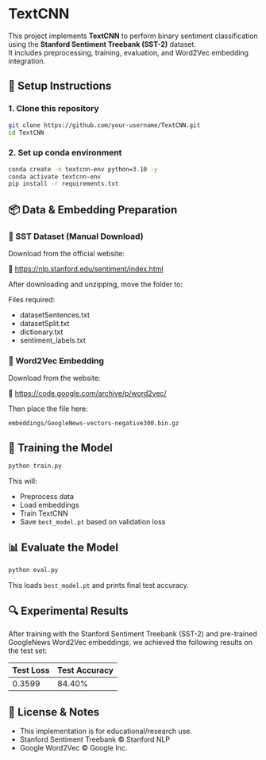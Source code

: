 # TextCNN

This project implements **TextCNN** to perform binary sentiment classification using the **Stanford Sentiment Treebank (SST-2)** dataset.  
It includes preprocessing, training, evaluation, and Word2Vec embedding integration.

## 🔧 Setup Instructions

### 1. Clone this repository

```bash
git clone https://github.com/your-username/TextCNN.git
cd TextCNN
```

### 2. Set up conda environment

```bash
conda create -n textcnn-env python=3.10 -y
conda activate textcnn-env
pip install -r requirements.txt
```

## 📦 Data & Embedding Preparation

### 📌 SST Dataset (Manual Download)
Download from the official website:

🔗 https://nlp.stanford.edu/sentiment/index.html

After downloading and unzipping, move the folder to:

Files required:

- datasetSentences.txt
- datasetSplit.txt
- dictionary.txt
- sentiment_labels.txt

### 📌 Word2Vec Embedding

Download from the website:

🔗 https://code.google.com/archive/p/word2vec/

Then place the file here:

`embeddings/GoogleNews-vectors-negative300.bin.gz`

## 🚀 Training the Model

```bash
python train.py
```

This will:

- Preprocess data
- Load embeddings
- Train TextCNN
- Save `best_model.pt` based on validation loss

## 📊 Evaluate the Model

```bash
python eval.py
```

This loads `best_model.pt` and prints final test accuracy.




## 🔍 Experimental Results

After training with the Stanford Sentiment Treebank (SST-2) and pre-trained GoogleNews Word2Vec embeddings, we achieved the following results on the test set:

|**Test Loss**|**Test Accuracy**|
|----------|---------|
|0.3599|84.40%|




## 📝 License & Notes

- This implementation is for educational/research use.
- Stanford Sentiment Treebank © Stanford NLP
- Google Word2Vec © Google Inc.



